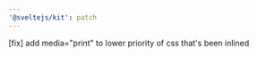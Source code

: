 ```yaml
---
'@sveltejs/kit': patch
---
```


[fix] add media="print" to lower priority of css that's been inlined
